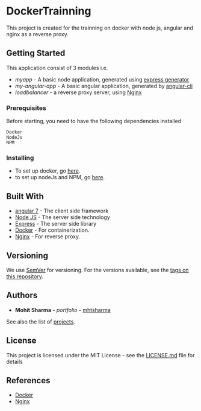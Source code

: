 # DockerTrainning

This project is created for the trainning on docker with node js, angular and nginx as a reverse proxy.

## Getting Started

This application consist of 3 modules i.e.
- *myapp* - A basic node application, generated using [express generator](https://expressjs.com/en/starter/generator.html)
- *my-angular-app* - A basic angular application, generated by [angular-cli](https://cli.angular.io/)
- *loadbalancer* - a reverse proxy server, using [Nginx](https://docs.nginx.com/nginx/admin-guide/web-server/reverse-proxy/)

### Prerequisites

Before starting, you need to have the following dependencies installed

```
Docker
NodeJs
NPM
```

### Installing

- To set up docker, go [here](https://docs.docker.com/install/).
- to set up nodeJs and NPM, go [here](https://nodejs.org/en/download/).

## Built With

* [angular 7](https://angular.io/docs) - The client side framework
* [Node JS](https://nodejs.org/) - The server side technology
* [Express](https://expressjs.com/en/guide/routing.html) - The server side library
* [Docker](https://docs.docker.com/) - For containerization.
* [Nginx](https://docs.nginx.com/nginx/admin-guide/web-server/reverse-proxy/) - For reverse proxy.

## Versioning

We use [SemVer](http://semver.org/) for versioning. For the versions available, see the [tags on this repository](https://github.com/your/project/tags). 

## Authors

* **Mohit Sharma** - *portfolio* - [mhtsharma](http://mhtsharma.me)

See also the list of [projects](https://github.com/mhtsharma948).

## License

This project is licensed under the MIT License - see the [LICENSE.md](LICENSE.md) file for details

## References

* [Docker](https://docs.docker.com/get-started/)
* [Nginx](https://www.nginx.com/)